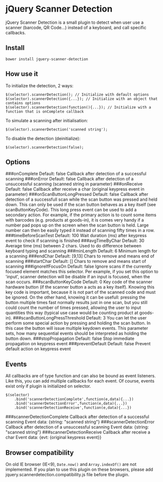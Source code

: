 jQuery Scanner Detection
========================

jQuery Scanner Detection is a small plugin to detect when user use a scanner (barcode, QR Code...) instead of a keyboard, and call specific callbacks.

Install
-------

```
bower install jquery-scanner-detection
```

How use it
----------
To initialize the detection, 2 ways:

    $(selector).scannerDetection(); // Initialize with default options
    $(selector).scannerDetection({...}); // Initialize with an object that contains options
    $(selector).scannerDetection(function(){...}); // Initialize with a function that is onComplete callback

To simulate a scanning after initialisation:

    $(selector).scannerDetection('scanned string');

To disable the detection (deinitialize):

    $(selector).scannerDetection(false);


Options
-------
###onComplete
Default: false
Callback after detection of a successful scanning
###onError
Default: false
Callback after detection of a unsuccessful scanning (scanned string in parameter)
###onReceive
Default: false
Callback after receive a char (original keypress event in parameter)
###onScanButtonLongPressed
Default: false
Callback after detection of a successfull scan while the scan button was pressed and held down. This can only be used if the scan button behaves as a key itself (see scanButtonKeyCode). This long press event can be used to add a secondary action. For example, if the primary action is to count some items with barcodes (e.g. products at goods-in), it is comes very handy if a number pad pops up on the screen when the scan button is held. Large number can then be easily typed it instead of scanning fifty times in a row.
###timeBeforeScanTest
Default: 100
Wait duration (ms) after keypress event to check if scanning is finished
###avgTimeByChar
Default: 30
Average time (ms) between 2 chars. Used to do difference between keyboard typing and scanning
###minLength
Default: 6
Minimum length for a scanning
###endChar
Default: [9,13]
Chars to remove and means end of scanning
###startChar
Default: []
Chars to remove and means start of scanning
###ignoreIfFocusOn
Default: false
Ignore scans if the currently focused element matches this selector. Per example, if you set this option to 'input', scanner detection will be disable if an input is focused, when the scan occurs.
###scanButtonKeyCode
Default: 0
Key code of the scanner hardware button (if the scanner button a acts as a key itself). Knowing this key code is important, because it is not part of the scanned code and must be ignored. On the other hand, knowing it can be usefull: pressing the button multiple times fast normally results just in one scan, but you still could count the number of times pressed, allowing the user to input quantities this way (typical use case would be counting product at goods-in).
###scanButtonLongPressThreshold
Default: 3
You can let the user perform some special action by pressing and holding the scan button. In this case the button will issue multiple keydown events. This parameter sets, how many sequential events should be interpreted as holding the button down.
###stopPropagation
Default: false
Stop immediate propagation on keypress event
###preventDefault
Default: false
Prevent default action on keypress event


Events
------
All callbacks are of type function and can also be bound as event listeners.
Like this, you can add multiple callbacks for each event.
Of course, events exist only if plugin is initialized on selector.

    $(selector)
        .bind('scannerDetectionComplete',function(e,data){...})
        .bind('scannerDetectionError',function(e,data){...})
        .bind('scannerDetectionReceive',function(e,data){...})

###scannerDetectionComplete
Callback after detection of a successful scanning
Event data: {string: "scanned string"}
###scannerDetectionError
Callback after detection of a unsuccessful scanning
Event data: {string: "scanned string"}
###scannerDetectionReceive
Callback after receive a char
Event data: {evt: {original keypress event}}


Browser compatibility
---------------------
On old IE browser (IE<9), `Date.now()` and `Array.indexOf()` are not implemented.
If you plan to use this plugin on these browsers, please add jquery.scannerdetection.compatibility.js file before the plugin.
